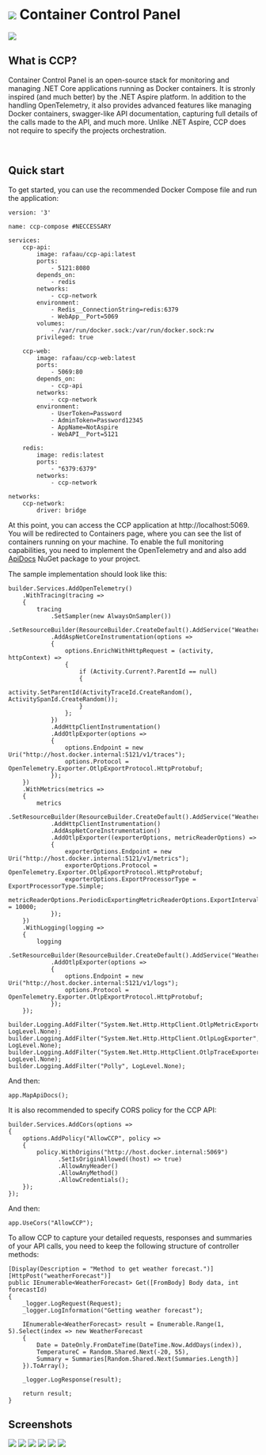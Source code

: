 <h1>
  <img src="https://i.imgur.com/rm066eX.png">
  Container Control Panel
</h1>

<img src="https://img.shields.io/badge/.NET-9.0-blue">

## What is CCP?
Container Control Panel is an open-source stack for monitoring and managing .NET Core applications running as Docker containers.
It is stronly inspired (and much better) by the .NET Aspire platform. In addition to the handling OpenTelemetry, it also provides
advanced features like managing Docker containers, swagger-like API documentation, capturing full details of the calls made to the
API, and much more. Unlike .NET Aspire, CCP does not require to specify the projects orchestration.

<br>

## Quick start
To get started, you can use the recommended Docker Compose file and run the application:
```
version: '3'

name: ccp-compose #NECCESSARY

services:
    ccp-api:
        image: rafaau/ccp-api:latest
        ports:
            - 5121:8080
        depends_on:
            - redis
        networks:
            - ccp-network
        environment:
            - Redis__ConnectionString=redis:6379
            - WebApp__Port=5069
        volumes:
            - /var/run/docker.sock:/var/run/docker.sock:rw
        privileged: true

    ccp-web:
        image: rafaau/ccp-web:latest
        ports:
            - 5069:80
        depends_on:
            - ccp-api
        networks:
            - ccp-network
        environment:
            - UserToken=Password
            - AdminToken=Password12345
            - AppName=NotAspire
            - WebAPI__Port=5121

    redis:
        image: redis:latest
        ports:
            - "6379:6379"
        networks:
            - ccp-network     

networks:
    ccp-network:
        driver: bridge

```

At this point, you can access the CCP application at http://localhost:5069. You will be redirected to Containers page, where you can
see the list of containers running on your machine. To enable the full monitoring capabilities, you need to implement the OpenTelemetry and
and also add <a href="https://www.nuget.org/packages/ApiDocs/">ApiDocs</a> NuGet package to your project.

The sample implementation should look like this:

```
builder.Services.AddOpenTelemetry()
    .WithTracing(tracing =>
    {
        tracing
            .SetSampler(new AlwaysOnSampler())
            .SetResourceBuilder(ResourceBuilder.CreateDefault().AddService("WeatherForecastAPI"))
            .AddAspNetCoreInstrumentation(options =>
            {
                options.EnrichWithHttpRequest = (activity, httpContext) =>
                {
                    if (Activity.Current?.ParentId == null)
                    {
                        activity.SetParentId(ActivityTraceId.CreateRandom(), ActivitySpanId.CreateRandom());
                    }
                };
            })
            .AddHttpClientInstrumentation()
            .AddOtlpExporter(options =>
            {
                options.Endpoint = new Uri("http://host.docker.internal:5121/v1/traces");
                options.Protocol = OpenTelemetry.Exporter.OtlpExportProtocol.HttpProtobuf;
            });
    })
    .WithMetrics(metrics =>
    {
        metrics
            .SetResourceBuilder(ResourceBuilder.CreateDefault().AddService("WeatherForecastAPI"))
            .AddHttpClientInstrumentation()
            .AddAspNetCoreInstrumentation()
            .AddOtlpExporter((exporterOptions, metricReaderOptions) =>
            {
                exporterOptions.Endpoint = new Uri("http://host.docker.internal:5121/v1/metrics");
                exporterOptions.Protocol = OpenTelemetry.Exporter.OtlpExportProtocol.HttpProtobuf;
                exporterOptions.ExportProcessorType = ExportProcessorType.Simple;
                metricReaderOptions.PeriodicExportingMetricReaderOptions.ExportIntervalMilliseconds = 10000;
            });
    })
    .WithLogging(logging =>
    {
        logging
            .SetResourceBuilder(ResourceBuilder.CreateDefault().AddService("WeatherForecastAPI"))
            .AddOtlpExporter(options =>
            {
                options.Endpoint = new Uri("http://host.docker.internal:5121/v1/logs");
                options.Protocol = OpenTelemetry.Exporter.OtlpExportProtocol.HttpProtobuf;
            });
    });

builder.Logging.AddFilter("System.Net.Http.HttpClient.OtlpMetricExporter", LogLevel.None);
builder.Logging.AddFilter("System.Net.Http.HttpClient.OtlpLogExporter", LogLevel.None);
builder.Logging.AddFilter("System.Net.Http.HttpClient.OtlpTraceExporter", LogLevel.None);
builder.Logging.AddFilter("Polly", LogLevel.None);
```

And then:

```
app.MapApiDocs();
```

It is also recommended to specify CORS policy for the CCP API:

```
builder.Services.AddCors(options =>
{
    options.AddPolicy("AllowCCP", policy =>
    {
        policy.WithOrigins("http://host.docker.internal:5069")
              .SetIsOriginAllowed((host) => true)
              .AllowAnyHeader()
              .AllowAnyMethod()
              .AllowCredentials();
    });
});
```

And then:

```
app.UseCors("AllowCCP");
```

To allow CCP to capture your detailed requests, responses and summaries of your API calls, you need to keep the following structure of controller methods:

```
[Display(Description = "Method to get weather forecast.")]
[HttpPost("weatherForecast")]
public IEnumerable<WeatherForecast> Get([FromBody] Body data, int forecastId)
{
	_logger.LogRequest(Request);
    _logger.LogInformation("Getting weather forecast");

    IEnumerable<WeatherForecast> result = Enumerable.Range(1, 5).Select(index => new WeatherForecast
    {
        Date = DateOnly.FromDateTime(DateTime.Now.AddDays(index)),
        TemperatureC = Random.Shared.Next(-20, 55),
        Summary = Summaries[Random.Shared.Next(Summaries.Length)]
    }).ToArray();

    _logger.LogResponse(result);

    return result;
}
```

## Screenshots

<img src="https://i.imgur.com/mPMtZjF.png">
<img src="https://i.imgur.com/gJkQAQX.png">
<img src="https://i.imgur.com/QwxgEzu.png">
<img src="https://i.imgur.com/11BVYyl.png">
<img src="https://i.imgur.com/StVtqdt.png">
<img src="https://i.imgur.com/WLWoxm1.png">
